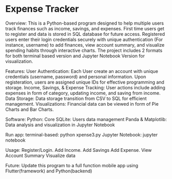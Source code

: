 # Expense Tracker
Overview:
This is a Python-based program designed to help multiple users track finances such as income, savings, and expenses. First time users get to register and data is stored in SQL database for future access. Registered users enter their login credentials securely with unique authentication (For instance, username) to add finances, view account summary, and visualize spending habits through interactive charts. The project includes 2 formats for both terminal based version and Jupyter Notebook Version for visualization.

Features:
User Authentication: Each User create an account with unique credentials (username, password) and personal information. Upon registeration, users are assigned unique IDs for effective programming and storage.
Income, Savings, & Expense Tracking: User actions include adding expenses in form of category, updating income, and saving from income.
Data Storage: Data storage transition from CSV to SQL for efficient management.
Visualizations: Financial data can be viewed in form of Pie Charts and Bar Charts.

Software:
Python: Core
SQLite: Users data management
Panda & Matplotlib: Data analysis and visualization in Jupyter Notebook

Run app:
terminal-based: python xpense3.py
Jupyter Notebook: jupyter notebook

Usage:
Register/Login.
Add Income.
Add Savings
Add Expense.
View Account Summary
Visualize data


Future:
Update this program to a full function mobile app using Flutter(framework) and Python(backend)
